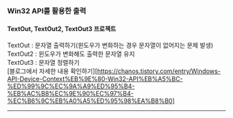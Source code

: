 ### Win32 API를 활용한 출력
   #### TextOut, TextOut2, TextOut3 프로젝트
   TextOut : 문자열 출력하기(윈도우가 변화하는 경우 문자열이 없어지는 문제 발생)  
   TextOut2 : 윈도우가 변화해도 출력한 문자열 유지  
   TextOut3 : 문자열 정렬하기  
   [블로그에서 자세한 내용 확인하기][https://chanos.tistory.com/entry/Windows-API-Device-Context%EB%9E%80-Win32-API%EB%A5%BC-%ED%99%9C%EC%9A%A9%ED%95%B4-%EB%AC%B8%EC%9E%90%EC%97%B4-%EC%B6%9C%EB%A0%A5%ED%95%98%EA%B8%B0]
<hr/>
